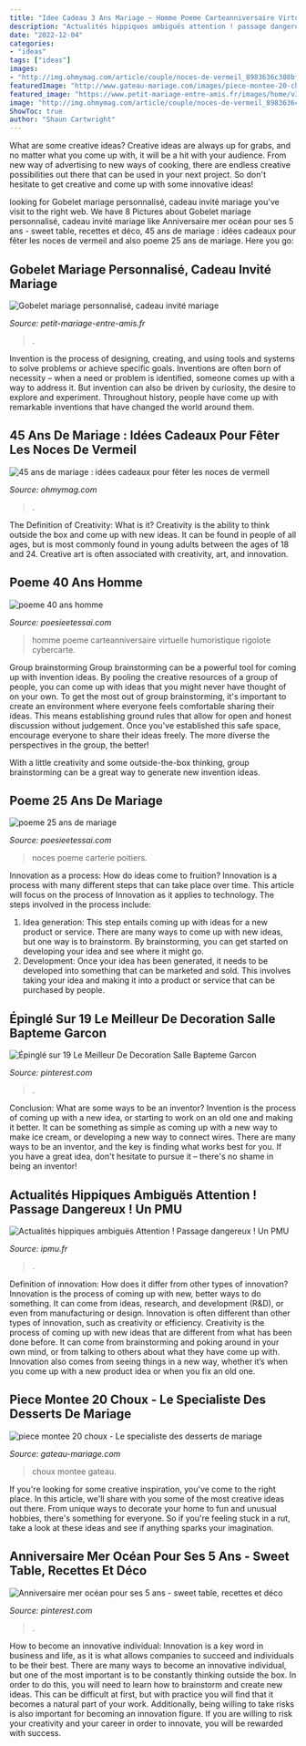 ```yaml
---
title: "Idee Cadeau 3 Ans Mariage ~ Homme Poeme Carteanniversaire Virtuelle Humoristique Rigolote Cybercarte"
description: "Actualités hippiques ambiguës attention ! passage dangereux ! un pmu"
date: "2022-12-04"
categories:
- "ideas"
tags: ["ideas"]
images:
- "http://img.ohmymag.com/article/couple/noces-de-vermeil_8983636c308bfa5973b370370f89077030a0577a.jpg"
featuredImage: "http://www.gateau-mariage.com/images/piece-montee-20-choux_1.jpg"
featured_image: "https://www.petit-mariage-entre-amis.fr/images/home/v3/gobelet-mariage-fleurs.jpg"
image: "http://img.ohmymag.com/article/couple/noces-de-vermeil_8983636c308bfa5973b370370f89077030a0577a.jpg"
ShowToc: true
author: "Shaun Cartwright"
---
```



What are some creative ideas?
Creative ideas are always up for grabs, and no matter what you come up with, it will be a hit with your audience. From new way of advertising to new ways of cooking, there are endless creative possibilities out there that can be used in your next project. So don't hesitate to get creative and come up with some innovative ideas!

	

		
looking for Gobelet mariage personnalisé, cadeau invité mariage you've visit to the right web. We have 8 Pictures about Gobelet mariage personnalisé, cadeau invité mariage like Anniversaire mer océan pour ses 5 ans - sweet table, recettes et déco, 45 ans de mariage : idées cadeaux pour fêter les noces de vermeil and also poeme 25 ans de mariage. Here you go:
		
    
## Gobelet Mariage Personnalisé, Cadeau Invité Mariage

<img loading=lazy src="https://www.petit-mariage-entre-amis.fr/images/home/v3/gobelet-mariage-fleurs.jpg" onerror="this.onerror=null;this.src='https://tse2.mm.bing.net/th?id=OIP.BmULa8a0jfaSOZk_UWjuMQHaI8&amp;pid=15.1';" alt="Gobelet mariage personnalisé, cadeau invité mariage">

_Source: petit-mariage-entre-amis.fr_

>. 

	

Invention is the process of designing, creating, and using tools and systems to solve problems or achieve specific goals. Inventions are often born of necessity – when a need or problem is identified, someone comes up with a way to address it. But invention can also be driven by curiosity, the desire to explore and experiment. Throughout history, people have come up with remarkable inventions that have changed the world around them.

    
## 45 Ans De Mariage : Idées Cadeaux Pour Fêter Les Noces De Vermeil

<img loading=lazy src="http://img.ohmymag.com/article/couple/noces-de-vermeil_8983636c308bfa5973b370370f89077030a0577a.jpg" onerror="this.onerror=null;this.src='https://tse3.mm.bing.net/th?id=OIP.6paSLGxUzBjpLPuQIMGJaQHaEK&amp;pid=15.1';" alt="45 ans de mariage : idées cadeaux pour fêter les noces de vermeil">

_Source: ohmymag.com_

>. 

	

The Definition of Creativity: What is it?
Creativity is the ability to think outside the box and come up with new ideas. It can be found in people of all ages, but is most commonly found in young adults between the ages of 18 and 24. Creative art is often associated with creativity, art, and innovation.

    
## Poeme 40 Ans Homme

<img loading=lazy src="http://www.poesieetessai.com/images/poeme-40-ans-homme_9.jpg" onerror="this.onerror=null;this.src='https://tse1.mm.bing.net/th?id=OIP._XdCuxG5FDmcqfr3duYu4wAAAA&amp;pid=15.1';" alt="poeme 40 ans homme">

_Source: poesieetessai.com_

>homme poeme carteanniversaire virtuelle humoristique rigolote cybercarte. 

	

Group brainstorming
Group brainstorming can be a powerful tool for coming up with invention ideas. By pooling the creative resources of a group of people, you can come up with ideas that you might never have thought of on your own.
To get the most out of group brainstorming, it's important to create an environment where everyone feels comfortable sharing their ideas. This means establishing ground rules that allow for open and honest discussion without judgement. Once you've established this safe space, encourage everyone to share their ideas freely. The more diverse the perspectives in the group, the better!

With a little creativity and some outside-the-box thinking, group brainstorming can be a great way to generate new invention ideas.

    
## Poeme 25 Ans De Mariage

<img loading=lazy src="http://www.poesieetessai.com/images/poeme-25-ans-de-mariage_8.jpg" onerror="this.onerror=null;this.src='https://tse3.mm.bing.net/th?id=OIP.GlOp30_Z0sLbf1a-arGXkwHaHa&amp;pid=15.1';" alt="poeme 25 ans de mariage">

_Source: poesieetessai.com_

>noces poeme carterie poitiers. 

	

Innovation as a process: How do ideas come to fruition?
Innovation is a process with many different steps that can take place over time. This article will focus on the process of Innovation as it applies to technology. The steps involved in the process include: 
1. Idea generation: This step entails coming up with ideas for a new product or service. There are many ways to come up with new ideas, but one way is to brainstorm. By brainstorming, you can get started on developing your idea and see where it might go. 
2. Development: Once your idea has been generated, it needs to be developed into something that can be marketed and sold. This involves taking your idea and making it into a product or service that can be purchased by people. 

    
## Épinglé Sur 19 Le Meilleur De Decoration Salle Bapteme Garcon

<img loading=lazy src="https://i.pinimg.com/736x/03/be/f6/03bef622c508e7955d2f8f4ff8b80645.jpg" onerror="this.onerror=null;this.src='https://tse1.mm.bing.net/th?id=OIP.EKBzZWgqvRx_Y6oArYvN7wHaHW&amp;pid=15.1';" alt="Épinglé sur 19 Le Meilleur De Decoration Salle Bapteme Garcon">

_Source: pinterest.com_

>. 

	

Conclusion: What are some ways to be an inventor?
Invention is the process of coming up with a new idea, or starting to work on an old one and making it better. It can be something as simple as coming up with a new way to make ice cream, or developing a new way to connect wires. There are many ways to be an inventor, and the key is finding what works best for you. If you have a great idea, don't hesitate to pursue it – there's no shame in being an inventor!

    
## Actualités Hippiques Ambiguës Attention ! Passage Dangereux ! Un PMU

<img loading=lazy src="http://ipmu.fr/iPMU/Courses_Actu_files/droppedImage.jpg" onerror="this.onerror=null;this.src='https://tse1.mm.bing.net/th?id=OIP.0TeAmlBcBejPD_sXjln5hwAAAA&amp;pid=15.1';" alt="Actualités hippiques ambiguës Attention ! Passage dangereux ! Un PMU">

_Source: ipmu.fr_

>. 

	

Definition of innovation: How does it differ from other types of innovation?
Innovation is the process of coming up with new, better ways to do something. It can come from ideas, research, and development (R&D), or even from manufacturing or design. Innovation is often different than other types of innovation, such as creativity or efficiency.
Creativity is the process of coming up with new ideas that are different from what has been done before. It can come from brainstorming and poking around in your own mind, or from talking to others about what they have come up with. Innovation also comes from seeing things in a new way, whether it’s when you come up with a new product idea or when you fix an old one.

    
## Piece Montee 20 Choux - Le Specialiste Des Desserts De Mariage

<img loading=lazy src="http://www.gateau-mariage.com/images/piece-montee-20-choux_1.jpg" onerror="this.onerror=null;this.src='https://tse3.mm.bing.net/th?id=OIP.wCKUq8_eFIw6-6FKiOjxXQHaLX&amp;pid=15.1';" alt="piece montee 20 choux - Le specialiste des desserts de mariage">

_Source: gateau-mariage.com_

>choux montee gateau. 

	

If you're looking for some creative inspiration, you've come to the right place. In this article, we'll share with you some of the most creative ideas out there. From unique ways to decorate your home to fun and unusual hobbies, there's something for everyone. So if you're feeling stuck in a rut, take a look at these ideas and see if anything sparks your imagination.

    
## Anniversaire Mer Océan Pour Ses 5 Ans - Sweet Table, Recettes Et Déco

<img loading=lazy src="https://i.pinimg.com/736x/3b/a6/55/3ba655a7409df9961920a239a9a584a0.jpg" onerror="this.onerror=null;this.src='https://tse4.mm.bing.net/th?id=OIP.ZLWI26UPZkEDiALVVjR0pgHaJ8&amp;pid=15.1';" alt="Anniversaire mer océan pour ses 5 ans - sweet table, recettes et déco">

_Source: pinterest.com_

>. 

	

How to become an innovative individual:
Innovation is a key word in business and life, as it is what allows companies to succeed and individuals to be their best. There are many ways to become an innovative individual, but one of the most important is to be constantly thinking outside the box. In order to do this, you will need to learn how to brainstorm and create new ideas. This can be difficult at first, but with practice you will find that it becomes a natural part of your work. Additionally, being willing to take risks is also important for becoming an innovation figure. If you are willing to risk your creativity and your career in order to innovate, you will be rewarded with success.

